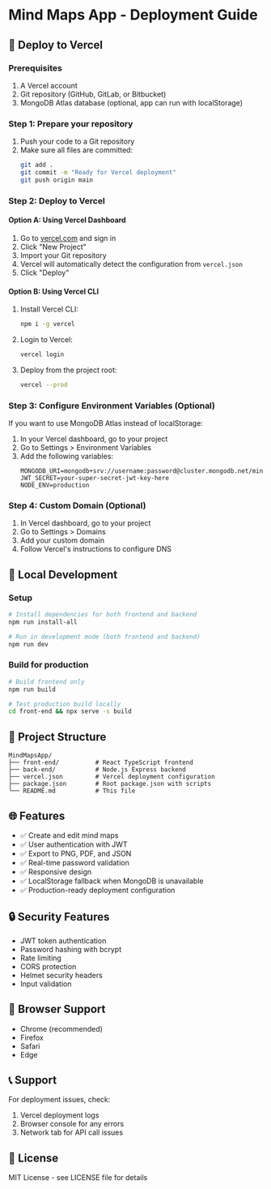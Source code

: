 # Mind Maps App - Deployment Guide

## 🚀 Deploy to Vercel

### Prerequisites
1. A Vercel account
2. Git repository (GitHub, GitLab, or Bitbucket)
3. MongoDB Atlas database (optional, app can run with localStorage)

### Step 1: Prepare your repository
1. Push your code to a Git repository
2. Make sure all files are committed:
   ```bash
   git add .
   git commit -m "Ready for Vercel deployment"
   git push origin main
   ```

### Step 2: Deploy to Vercel

#### Option A: Using Vercel Dashboard
1. Go to [vercel.com](https://vercel.com) and sign in
2. Click "New Project"
3. Import your Git repository
4. Vercel will automatically detect the configuration from `vercel.json`
5. Click "Deploy"

#### Option B: Using Vercel CLI
1. Install Vercel CLI:
   ```bash
   npm i -g vercel
   ```
2. Login to Vercel:
   ```bash
   vercel login
   ```
3. Deploy from the project root:
   ```bash
   vercel --prod
   ```

### Step 3: Configure Environment Variables (Optional)

If you want to use MongoDB Atlas instead of localStorage:

1. In your Vercel dashboard, go to your project
2. Go to Settings > Environment Variables
3. Add the following variables:
   ```
   MONGODB_URI=mongodb+srv://username:password@cluster.mongodb.net/mindmapdb
   JWT_SECRET=your-super-secret-jwt-key-here
   NODE_ENV=production
   ```

### Step 4: Custom Domain (Optional)
1. In Vercel dashboard, go to your project
2. Go to Settings > Domains
3. Add your custom domain
4. Follow Vercel's instructions to configure DNS

## 🔧 Local Development

### Setup
```bash
# Install dependencies for both frontend and backend
npm run install-all

# Run in development mode (both frontend and backend)
npm run dev
```

### Build for production
```bash
# Build frontend only
npm run build

# Test production build locally
cd front-end && npx serve -s build
```

## 📁 Project Structure

```
MindMapsApp/
├── front-end/          # React TypeScript frontend
├── back-end/           # Node.js Express backend
├── vercel.json         # Vercel deployment configuration
├── package.json        # Root package.json with scripts
└── README.md           # This file
```

## 🌐 Features

- ✅ Create and edit mind maps
- ✅ User authentication with JWT
- ✅ Export to PNG, PDF, and JSON
- ✅ Real-time password validation
- ✅ Responsive design
- ✅ LocalStorage fallback when MongoDB is unavailable
- ✅ Production-ready deployment configuration

## 🔒 Security Features

- JWT token authentication
- Password hashing with bcrypt
- Rate limiting
- CORS protection
- Helmet security headers
- Input validation

## 📱 Browser Support

- Chrome (recommended)
- Firefox
- Safari
- Edge

## 📞 Support

For deployment issues, check:
1. Vercel deployment logs
2. Browser console for any errors
3. Network tab for API call issues

## 📄 License

MIT License - see LICENSE file for details